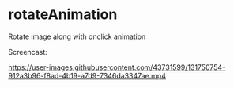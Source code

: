 # rotateAnimation
Rotate image along with onclick animation

Screencast:

https://user-images.githubusercontent.com/43731599/131750754-912a3b96-f8ad-4b19-a7d9-7346da3347ae.mp4


